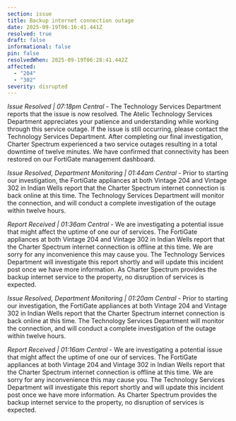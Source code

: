 ```yaml
---
section: issue
title: Backup internet connection outage
date: 2025-09-19T06:16:41.441Z
resolved: true
draft: false
informational: false
pin: false
resolvedWhen: 2025-09-19T06:28:41.442Z
affected:
  - "204"
  - "302"
severity: disrupted
---
```

*Issue Resolved | 07:18pm Central* - The Technology Services Department reports that the issue is now resolved. The Atelic Technology Services Department appreciates your patience and understanding while working through this service outage. If the issue is still occurring, please contact the Technology Services Department. After completing our final investigation, Charter Spectrum experienced a two service outages resulting in a total downtime of twelve minutes. We have confirmed that connectivity has been restored on our FortiGate management dashboard.

*Issue Resolved, Department Monitoring | 01:44am Central* - Prior to starting our investigation, the FortiGate appliances at both Vintage 204 and Vintage 302 in Indian Wells report that the Charter Spectrum internet connection is back online at this time. The Technology Services Department will monitor the connection, and will conduct a complete investigation of the outage within twelve hours.

*Report Received | 01:36am Central* - We are investigating a potential issue that might affect the uptime of one our of services. The FortiGate appliances at both Vintage 204 and Vintage 302 in Indian Wells report that the Charter Spectrum internet connection is offline at this time. We are sorry for any inconvenience this may cause you. The Technology Services Department will investigate this report shortly and will update this incident post once we have more information. As Charter Spectrum provides the backup internet service to the property, no disruption of services is expected.

*Issue Resolved, Department Monitoring | 01:20am Central* - Prior to starting our investigation, the FortiGate appliances at both Vintage 204 and Vintage 302 in Indian Wells report that the Charter Spectrum internet connection is back online at this time. The Technology Services Department will monitor the connection, and will conduct a complete investigation of the outage within twelve hours.

*Report Received | 01:16am Central* - We are investigating a potential issue that might affect the uptime of one our of services. The FortiGate appliances at both Vintage 204 and Vintage 302 in Indian Wells report that the Charter Spectrum internet connection is offline at this time. We are sorry for any inconvenience this may cause you. The Technology Services Department will investigate this report shortly and will update this incident post once we have more information. As Charter Spectrum provides the backup internet service to the property, no disruption of services is expected.